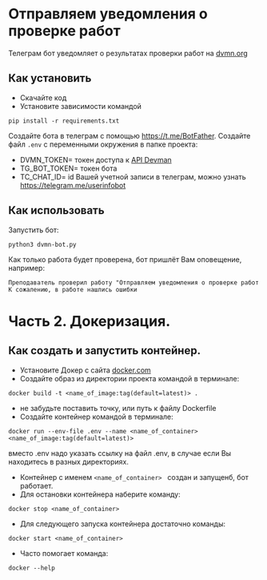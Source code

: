 # Отправляем уведомления о проверке работ
Телеграм бот уведомляет о результатах проверки работ на [dvmn.org](https://dvmn.org/)


## Как установить

- Скачайте код
- Установите зависимости командой
```commandline
pip install -r requirements.txt
```

Создайте бота в телеграм с помощью https://t.me/BotFather.
Создайте файл `.env` с переменными окружения в папке проекта:
- DVMN_TOKEN= токен доступа к [API Devman](https://dvmn.org/api/docs/)  
- TG_BOT_TOKEN= токен бота
- TC_CHAT_ID=  id Вашей учетной записи в телеграм, можно узнать https://telegram.me/userinfobot

## Как использовать
Запустить бот:
```commandline
python3 dvmn-bot.py 
```

Как только работа будет проверена, бот пришлёт Вам оповещение, например:

`Преподаватель проверил работу "Отправляем уведомления о проверке работ
К сожалению, в работе нашлись ошибки`

# Часть 2. Докеризация.

## Как создать и запустить контейнер.
- Установите Докер с сайта [docker.com](https://www.docker.com/)
- Создайте образ из директории проекта командой в терминале:
```commandline
docker build -t <name_of_image:tag(default=latest)> .
```
- не забудьте поставить точку, или путь к файлу Dockerfile
- Создайте контейнер командой в терминале:
```commandline
docker run --env-file .env --name <name_of_container> <name_of_image:tag(default=latest)>
```
вместо .env надо указать ссылку на файл .env, в случае если Вы находитесь в разных директориях. 
- Контейнер с именем `<name_of_container> ` создан и запущенб, бот работает.
- Для остановки контейнера наберите команду:
```commandline
docker stop <name_of_container>
```
- Для следующего запуска контейнера достаточно команды:
```commandline
docker start <name_of_container>
```
- Часто помогает команда:
```commandline
docker --help
```
